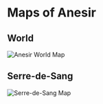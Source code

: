 # Maps of Anesir

## World

![Anesir World Map](assets/maps/new_continent_map.jpg)

## Serre-de-Sang

![Serre-de-Sang Map](assets/maps/serre_de_sang.png)
